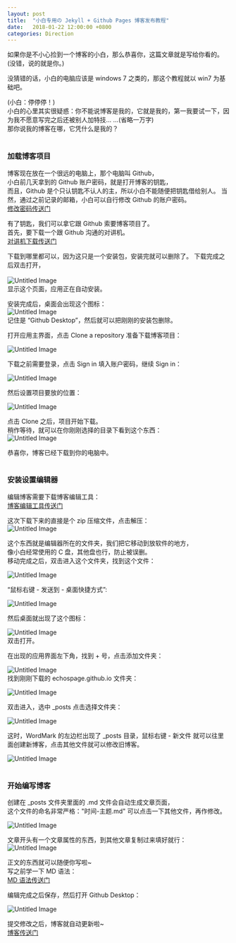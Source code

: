 ```yaml
---
layout: post
title:  "小白专用の Jekyll + Github Pages 博客发布教程"
date:   2018-01-22 12:00:00 +0800
categories: Direction
---
```


如果你是不小心捡到一个博客的小白，那么恭喜你，这篇文章就是写给你看的。<br>
(没错，说的就是你。)

没猜错的话，小白的电脑应该是 windows 7 之类的，那这个教程就以 win7 为基础吧。

(小白：停停停！)<br>
小白的心里其实很疑惑：你不能说博客是我的，它就是我的，第一我要试一下，因为我不愿意写完之后还被别人加特技... ...(省略一万字)<br>
那你说我的博客在哪，它凭什么是我的？<br><br>

### 加载博客项目

博客现在放在一个很远的电脑上，那个电脑叫 Github，<br>
小白前几天拿到的 Github 账户密码，就是打开博客的钥匙，<br>
而且，Github 是个只认钥匙不认人的主，所以小白不能随便把钥匙借给别人。
当然，通过之前记录的邮箱，小白可以自行修改 Github 的账户密码。<br>
[修改密码传送门][github-modifyPassword]

有了钥匙，我们可以拿它跟 Github 索要博客项目了。<br>
首先，要下载一个跟 Github 沟通的对讲机。<br>
[对讲机下载传送门][github-download]

下载到哪里都可以，因为这只是一个安装包，安装完就可以删除了。
下载完成之后双击打开，<br><br>
![Untitled Image](http://p2zucbwmj.bkt.clouddn.com/5SqWX)
<br>显示这个页面，应用正在自动安装。

安装完成后，桌面会出现这个图标：<br>
![Untitled Image](http://p2zucbwmj.bkt.clouddn.com/qXrx8)
<br>记住是 “Github Desktop”，然后就可以把刚刚的安装包删除。

打开应用主界面，点击 Clone a repository 准备下载博客项目：

![Untitled Image](http://p2zucbwmj.bkt.clouddn.com/S3YIA)

下载之前需要登录，点击 Sign in 填入账户密码，继续 Sign in：

![Untitled Image](http://p2zucbwmj.bkt.clouddn.com/AzRMB)

然后设置项目要放的位置：

![Untitled Image](http://p2zucbwmj.bkt.clouddn.com/8yqyu)

点击 Clone 之后，项目开始下载。<br>
稍作等待，就可以在你刚刚选择的目录下看到这个东西：<br>
![Untitled Image](http://p2zucbwmj.bkt.clouddn.com/wSXF7)

恭喜你，博客已经下载到你的电脑中。
<br><br>

### 安装设置编辑器

编辑博客需要下载博客编辑工具：<br>
[博客编辑工具传送门][workmark-download]

这次下载下来的直接是个 zip 压缩文件，点击解压：<br>
![Untitled Image](http://p2zucbwmj.bkt.clouddn.com/GhKqk)

这个东西就是编辑器所在的文件夹，我们把它移动到放软件的地方，<br>
像小白经常使用的 C 盘，其他盘也行，防止被误删。<br>
移动完成之后，双击进入这个文件夹，找到这个文件：

![Untitled Image](http://p2zucbwmj.bkt.clouddn.com/sxr4A)

“鼠标右键 - 发送到 - 桌面快捷方式”:

![Untitled Image](http://p2zucbwmj.bkt.clouddn.com/4YNDF)

然后桌面就出现了这个图标：

![Untitled Image](http://p2zucbwmj.bkt.clouddn.com/HrQcC)
<br>双击打开。

在出现的应用界面左下角，找到 + 号，点击添加文件夹：

![Untitled Image](http://p2zucbwmj.bkt.clouddn.com/bs5rU)
<br>找到刚刚下载的 echospage.github.io 文件夹：

![Untitled Image](http://p2zucbwmj.bkt.clouddn.com/TyRQc)

双击进入，选中 _posts 点击选择文件夹：

![Untitled Image](http://p2zucbwmj.bkt.clouddn.com/df5Dn)

这时，WordMark 的左边栏出现了 _posts 目录，鼠标右键 - 新文件 就可以往里面创建新博客，点击其他文件就可以修改旧博客。

![Untitled Image](http://p2zucbwmj.bkt.clouddn.com/mj405)
<br><br>

### 开始编写博客

创建在 _posts 文件夹里面的 .md 文件会自动生成文章页面，<br>
这个文件的命名非常严格："时间-主题.md" 可以点击一下其他文件，再作修改。

![Untitled Image](http://p2zucbwmj.bkt.clouddn.com/ABXRO)

文章开头有一个文章属性的东西，到其他文章复制过来填好就行：<br>
![Untitled Image](http://p2zucbwmj.bkt.clouddn.com/9waGx)

正文的东西就可以随便你写啦~<br>
写之前学一下 MD 语法：<br>
[MD 语法传送门][markdown-learn]

编辑完成之后保存，然后打开 Github Desktop：

![Untitled Image](http://p2zucbwmj.bkt.clouddn.com/VqKw3)

提交修改之后，博客就自动更新啦~<br>
[博客传送门][eudemonia-url]

[github-modifyPassword]: https://github.com/password_reset
[github-download]: https://desktop.githubusercontent.com/releases/1.0.12-6fd0d962/GitHubDesktopSetup.exe
[workmark-download]: https://github.com/wordmark/wordmark/releases/download/v2.2.5/WordMark-win32-x64.zip
[markdown-learn]: https://www.jianshu.com/p/22ba695a7ce3
[eudemonia-url]: https://libsvg.com